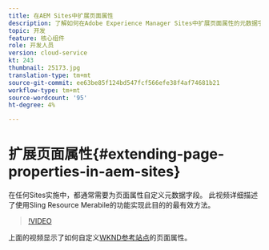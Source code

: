 ```yaml
---
title: 在AEM Sites中扩展页面属性
description: 了解如何在Adobe Experience Manager Sites中扩展页面属性的元数据字段。 此视频详细描述了使用Sling Resource Merabile的功能实现此目的的最有效方法。
topic: 开发
feature: 核心组件
role: 开发人员
version: cloud-service
kt: 243
thumbnail: 25173.jpg
translation-type: tm+mt
source-git-commit: ee63be85f124bd547fcf566efe38f4af74681b21
workflow-type: tm+mt
source-wordcount: '95'
ht-degree: 4%

---
```



# 扩展页面属性{#extending-page-properties-in-aem-sites}

在任何Sites实施中，都通常需要为页面属性自定义元数据字段。 此视频详细描述了使用Sling Resource Merabile的功能实现此目的的最有效方法。

>[!VIDEO](https://video.tv.adobe.com/v/25173?quality=9&learn=on)

上面的视频显示了如何自定义[WKND参考站点](https://github.com/adobe/aem-guides-wknd)的页面属性。
